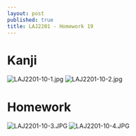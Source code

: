 ```yaml
---
layout: post
published: true
title: LAJ2201 - Homework 19
---
```

# Kanji
![LAJ2201-10-1.jpg]({{site.baseurl}}/img/LAJ2201-10-1.jpg)
![LAJ2201-10-2.jpg]({{site.baseurl}}/img/LAJ2201-10-2.jpg)

# Homework
![LAJ2201-10-3.JPG]({{site.baseurl}}/img/LAJ2201-10-3.JPG)
![LAJ2201-10-4.JPG]({{site.baseurl}}/img/LAJ2201-10-4.JPG)
